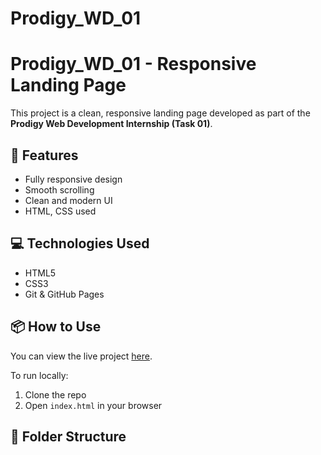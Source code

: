 # Prodigy_WD_01
# Prodigy_WD_01 - Responsive Landing Page

This project is a clean, responsive landing page developed as part of the **Prodigy Web Development Internship (Task 01)**.

## 🔧 Features

- Fully responsive design
- Smooth scrolling
- Clean and modern UI
- HTML, CSS used

## 💻 Technologies Used

- HTML5
- CSS3
- Git & GitHub Pages

## 📦 How to Use

You can view the live project [here](https://nehasuresh07.github.io/Prodigy_WD_01/).

To run locally:
1. Clone the repo
2. Open `index.html` in your browser

## 📁 Folder Structure
